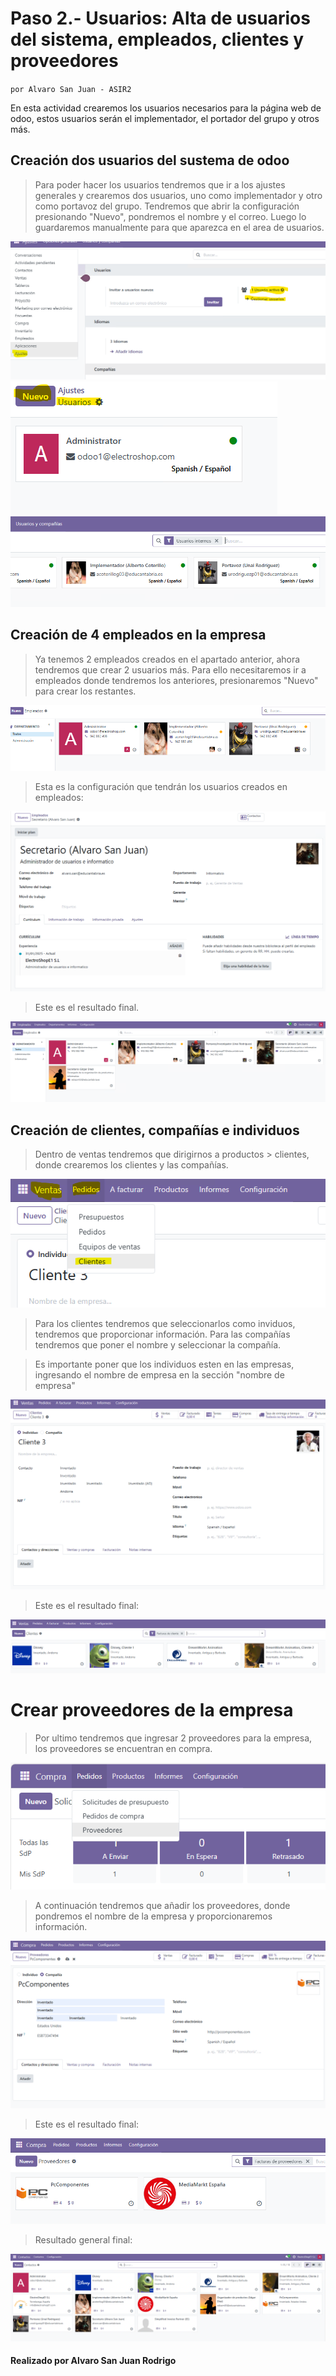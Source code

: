 # Paso 2.- Usuarios: Alta de usuarios del sistema, empleados, clientes y proveedores
`por Alvaro San Juan - ASIR2`

En esta actividad crearemos los usuarios necesarios para la página web de odoo, estos usuarios serán el implementador, el portador del grupo y otros más.

## Creación dos usuarios del sustema de odoo

> Para poder hacer los usuarios tendremos que ir a los ajustes generales y crearemos dos usuarios, uno como implementador y otro como portavoz del grupo. Tendremos que abrir la configuración presionando "Nuevo", pondremos el nombre y el correo. Luego lo guardaremos manualmente para que aparezca en el area de usuarios.

![Imagen](UsuariosImagenes/1.png)
![Imagen](UsuariosImagenes/2.png)
![Imagen](UsuariosImagenes/3.png)


## Creación de 4 empleados en la empresa

>Ya tenemos 2 empleados creados en el apartado anterior, ahora tendremos que crear 2 usuarios más. Para ello necesitaremos ir a empleados donde tendremos los anteriores, presionaremos "Nuevo" para crear los restantes.

![Imagen](UsuariosImagenes/4.png)

>Esta es la configuración que tendrán los usuarios creados en empleados:

![Imagen](UsuariosImagenes/5.png)

>Este es el resultado final.

![Imagen](UsuariosImagenes/6.png)

## Creación de clientes, compañías e individuos

>Dentro de ventas tendremos que dirigirnos a productos > clientes, donde crearemos los clientes y las compañías.

![Imagen](UsuariosImagenes/7.png)

> Para los clientes tendremos que seleccionarlos como inviduos, tendremos que proporcionar información. Para las compañías tendremos que poner el nombre y seleccionar la compañía.

> Es importante poner que los individuos esten en las empresas, ingresando el nombre de empresa en la sección "nombre de empresa"

![Imagen](UsuariosImagenes/8.png)

>Este es el resultado final:

![Imagen](UsuariosImagenes/9.png)

# Crear proveedores de la empresa

> Por ultimo tendremos que ingresar 2 proveedores para la empresa, los proveedores se encuentran en compra.

![Imagen](UsuariosImagenes/10.png)

> A continuación tendremos que añadir los proveedores, donde pondremos el nombre de la empresa y proporcionaremos información.

![Imagen](UsuariosImagenes/11.png)

> Este es el resultado final:

![Imagen](UsuariosImagenes/12.png)

> Resultado general final:

![Imagen](UsuariosImagenes/13.png)

#### Realizado por Alvaro San Juan Rodrigo